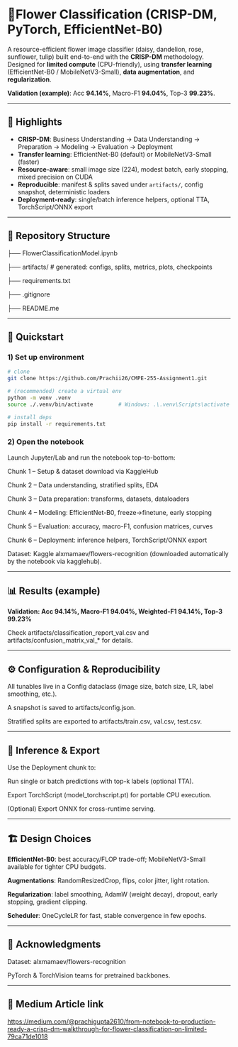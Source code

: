 # 🌸Flower Classification (CRISP-DM, PyTorch, EfficientNet-B0)

A resource-efficient flower image classifier (daisy, dandelion, rose, sunflower, tulip) built end-to-end with the **CRISP-DM** methodology.  
Designed for **limited compute** (CPU-friendly), using **transfer learning** (EfficientNet-B0 / MobileNetV3-Small), **data augmentation**, and **regularization**.

**Validation (example)**: Acc **94.14%**, Macro-F1 **94.04%**, Top-3 **99.23%**.  


---

## 📌 Highlights
- **CRISP-DM**: Business Understanding → Data Understanding → Preparation → Modeling → Evaluation → Deployment  
- **Transfer learning**: EfficientNet-B0 (default) or MobileNetV3-Small (faster)  
- **Resource-aware**: small image size (224), modest batch, early stopping, mixed precision on CUDA  
- **Reproducible**: manifest & splits saved under `artifacts/`, config snapshot, deterministic loaders
- **Deployment-ready**: single/batch inference helpers, optional TTA, TorchScript/ONNX export

---

## 🧱 Repository Structure

├── FlowerClassificationModel.ipynb

├── artifacts/ # generated: configs, splits, metrics, plots, checkpoints

├── requirements.txt

├── .gitignore

├── README.me

---

## 🚀 Quickstart

### 1) Set up environment
```bash
# clone
git clone https://github.com/Prachii26/CMPE-255-Assignment1.git

# (recommended) create a virtual env
python -m venv .venv
source ./.venv/bin/activate        # Windows: .\.venv\Scripts\activate

# install deps
pip install -r requirements.txt
```
### 2) Open the notebook

Launch Jupyter/Lab and run the notebook top-to-bottom:

Chunk 1 – Setup & dataset download via KaggleHub

Chunk 2 – Data understanding, stratified splits, EDA

Chunk 3 – Data preparation: transforms, datasets, dataloaders

Chunk 4 – Modeling: EfficientNet-B0, freeze→finetune, early stopping

Chunk 5 – Evaluation: accuracy, macro-F1, confusion matrices, curves

Chunk 6 – Deployment: inference helpers, TorchScript/ONNX export

Dataset: Kaggle alxmamaev/flowers-recognition (downloaded automatically by the notebook via kagglehub).

---

## 📊 Results (example)

**Validation: Acc 94.14%, Macro-F1 94.04%, Weighted-F1 94.14%, Top-3 99.23%**

Check artifacts/classification_report_val.csv and artifacts/confusion_matrix_val_* for details.

___
## ⚙️ Configuration & Reproducibility

All tunables live in a Config dataclass (image size, batch size, LR, label smoothing, etc.).

A snapshot is saved to artifacts/config.json.

Stratified splits are exported to artifacts/train.csv, val.csv, test.csv.

---
## 🧪 Inference & Export

Use the Deployment chunk to:

Run single or batch predictions with top-k labels (optional TTA).

Export TorchScript (model_torchscript.pt) for portable CPU execution.

(Optional) Export ONNX for cross-runtime serving.

---

## 🏗️ Design Choices

**EfficientNet-B0**: best accuracy/FLOP trade-off; MobileNetV3-Small available for tighter CPU budgets.

**Augmentations**: RandomResizedCrop, flips, color jitter, light rotation.

**Regularization**: label smoothing, AdamW (weight decay), dropout, early stopping, gradient clipping.

**Scheduler**: OneCycleLR for fast, stable convergence in few epochs.

---

## 🙏 Acknowledgments

Dataset: alxmamaev/flowers-recognition

PyTorch & TorchVision teams for pretrained backbones.

---
## 📰 Medium Article link
https://medium.com/@prachigupta2610/from-notebook-to-production-ready-a-crisp-dm-walkthrough-for-flower-classification-on-limited-79ca71de1018
